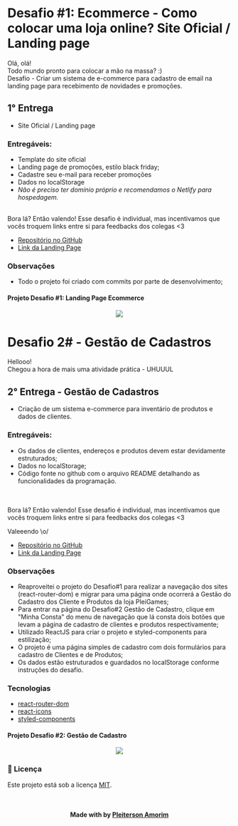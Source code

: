 # Desafio #1: Ecommerce - Como colocar uma loja online? Site Oficial / Landing page

Olá, olá!<br>
Todo mundo pronto para colocar a mão na massa? :) <br>
Desafio - Criar um sistema de e-commerce para cadastro de email na landing page para recebimento de novidades e promoções.

## 1° Entrega
- Site Oficial / Landing page

### Entregáveis:
- Template do site oficial 
- Landing page de promoções, estilo black friday; 
- Cadastre seu e-mail para receber promoções 
- Dados no localStorage
- *Não é preciso ter domínio próprio e recomendamos o Netlify para hospedagem.*

<br>Bora lá? Então valendo! Esse desafio é individual, mas incentivamos que vocês troquem links entre si para feedbacks dos colegas <3

- [Repositório no GitHub](https://github.com/Pleiterson/desafio-gama-landingpage-reactjs)
- [Link da Landing Page](https://pleigames.vercel.app/)

### Observações
- Todo o projeto foi criado com commits por parte de desenvolvimento;


<h4>Projeto Desafio #1: Landing Page Ecommerce</h4>
<p align="center"><img src="./src/assets/projeto1.gif"></p>

# Desafio 2# - Gestão de Cadastros

Hellooo!<br>
Chegou a hora de mais uma atividade prática - UHUUUL   

## 2° Entrega - Gestão de Cadastros
- Criação de um sistema e-commerce para inventário de produtos e dados de clientes.

### Entregáveis:
- Os dados de clientes, endereços e produtos devem estar devidamente estruturados;
- Dados no localStorage;
- Código fonte no github com o arquivo README detalhando as funcionalidades da programação.

<br><br>Bora lá? Então valendo! Esse desafio é individual, mas incentivamos que vocês troquem links entre si para feedbacks dos colegas <3

Valeeendo \o/

- [Repositório no GitHub](https://github.com/Pleiterson/desafio-gama-landingpage-reactjs)
- [Link da Landing Page](https://pleigames.vercel.app/)

### Observações
- Reaproveitei o projeto do Desafio#1 para realizar a navegação dos sites (react-router-dom) e migrar para uma página onde ocorrerá a Gestão do Cadastro dos Cliente e Produtos da loja PleiGames;
- Para entrar na página do Desafio#2 Gestão de Cadastro, clique em "Minha Consta" do menu de navegação que lá consta dois botões que levam a página de cadastro de clientes e produtos respectivamente;
- Utilizado ReactJS para criar o projeto e styled-components para estilização;
- O projeto é uma página simples de cadastro com dois formulários para cadastro de Clientes e de Produtos;
- Os dados estão estruturados e guardados no localStorage conforme instruções do desafio.
### Tecnologias
- [react-router-dom](https://reactrouter.com/web/guides/quick-start)
- [react-icons](https://react-icons.github.io/react-icons)
- [styled-components](https://styled-components.com/docs)

<h4>Projeto Desafio #2: Gestão de Cadastro</h4>
<p align="center"><img src="./src/assets/projeto2.gif"></p>

<!--License session-->
<h3>📝 Licença</h3>

Este projeto está sob a licença [MIT](./LICENSE).


<!--Bottom session-->
<br><h4 align=center>Made with by <a target="_blank" href="https://pleiterson.vercel.app" >Pleiterson Amorim</a></h4>